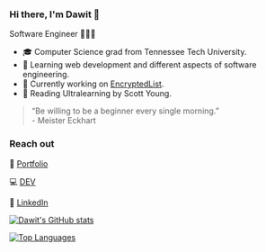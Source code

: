 ### Hi there, I'm Dawit 👋

Software Engineer 👨🏾‍💻

- 🎓 Computer Science grad from Tennessee Tech University.
- 🌱 Learning web development and different aspects of software engineering.
- 🔭 Currently working on [EncryptedList](https://encryptedlist.xyz).
- 📖 Reading Ultralearning by Scott Young.

> “Be willing to be a beginner every single morning.” <br />- Meister Eckhart

### Reach out

🔗 [Portfolio](https://minch.dev)

💻 [DEV](https://dev.to/oneminch) 

💼 [LinkedIn](https://linkedin.com/in/oneminch)

[![Dawit's GitHub stats](https://github-readme-stats.vercel.app/api?username=oneminch&show_icons=true&theme=dark)](https://github.com/anuraghazra/github-readme-stats)

[![Top Languages](https://github-readme-stats.vercel.app/api/top-langs/?username=oneminch&layout=compact&theme=dark)](https://github.com/anuraghazra/github-readme-stats)
